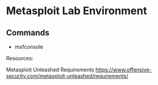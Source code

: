 # Metasploit Lab Environment

## Commands

- msfconsole

Resources: 

Metasploit Unleashed Requirements
https://www.offensive-security.com/metasploit-unleashed/requirements/